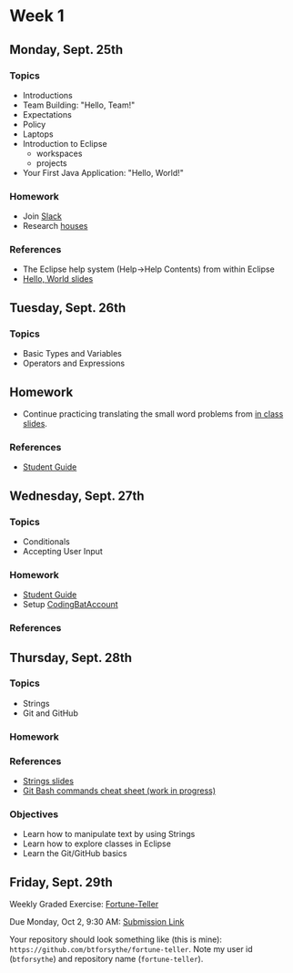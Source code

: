 # Week 1

## Monday, Sept. 25th

### Topics

- Introductions
- Team Building: "Hello, Team!"
- Expectations
- Policy
- Laptops
- Introduction to Eclipse
  - workspaces
  - projects
- Your First Java Application: "Hello, World!"

### Homework

- Join [Slack](https://www.youtube.com/watch?v=9RJZMSsH7-g)
- Research [houses](./houses.md)

### References

- The Eclipse help system (Help->Help Contents) from within Eclipse
- [Hello, World slides](https://wecancodeit.github.io/java-slides/fundamentals/hello-world/)

## Tuesday, Sept. 26th

### Topics

- Basic Types and Variables
- Operators and Expressions

## Homework

- Continue practicing translating the small word problems from [in class slides](https://wecancodeit.github.io/java-slides/fundamentals/operators-and-expressions/).


### References

- [Student Guide](./types-and-expressions.md)


## Wednesday, Sept. 27th

### Topics

- Conditionals
- Accepting User Input

### Homework

- [Student Guide](./conditionals-and-user-input.md)
- Setup [CodingBatAccount](http://codingbat.com/java)

### References

## Thursday, Sept. 28th

### Topics

- Strings
- Git and GitHub

### Homework

### References

- [Strings slides](https://wecancodeit.github.io/java-slides/fundamentals/strings/)
- [Git Bash commands cheat sheet (work in progress)](https://github.com/WeCanCodeIT/java-resources/tree/master/bash)

### Objectives

- Learn how to manipulate text by using Strings
- Learn how to explore classes in Eclipse
- Learn the Git/GitHub basics



## Friday, Sept. 29th

Weekly Graded Exercise: [Fortune-Teller](../exercises/fortune-teller/)

Due Monday, Oct 2, 9:30 AM: [Submission Link](https://goo.gl/forms/RaUf4mnPEUoi6kp23)

Your repository should look something like (this is mine): `https://github.com/btforsythe/fortune-teller`. Note my user id (`btforsythe`) and repository name (`fortune-teller`).
